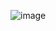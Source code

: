   ![image]( https://camo.githubusercontent.com/0f3f9a6773aec44f398aa1934aeef75e760fd96538b99ddb3ae28f2e53affead/687474703a2f2f61692e6265726b656c65792e6564752f696d616765732f7061636d616e5f67616d652e676966)
